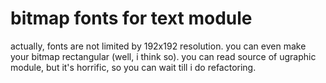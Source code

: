 # bitmap fonts for text module

actually, fonts are not limited by 192x192 resolution. you can even make your bitmap rectangular (well, i think so).
you can read source of ugraphic module, but it's horrific, so you can wait till i do refactoring.